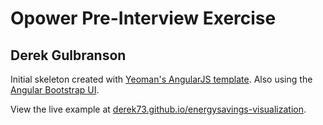 # Opower Pre-Interview Exercise
## Derek Gulbranson

Initial skeleton created with [Yeoman's AngularJS template](http://www.sitepoint.com/kickstart-your-angularjs-development-with-yeoman-grunt-and-bower/). Also using the [Angular Bootstrap UI](http://angular-ui.github.io/bootstrap/). 

View the live example at [derek73.github.io/energysavings-visualization](http://derek73.github.io/energysavings-visualization/dist/index.html).
